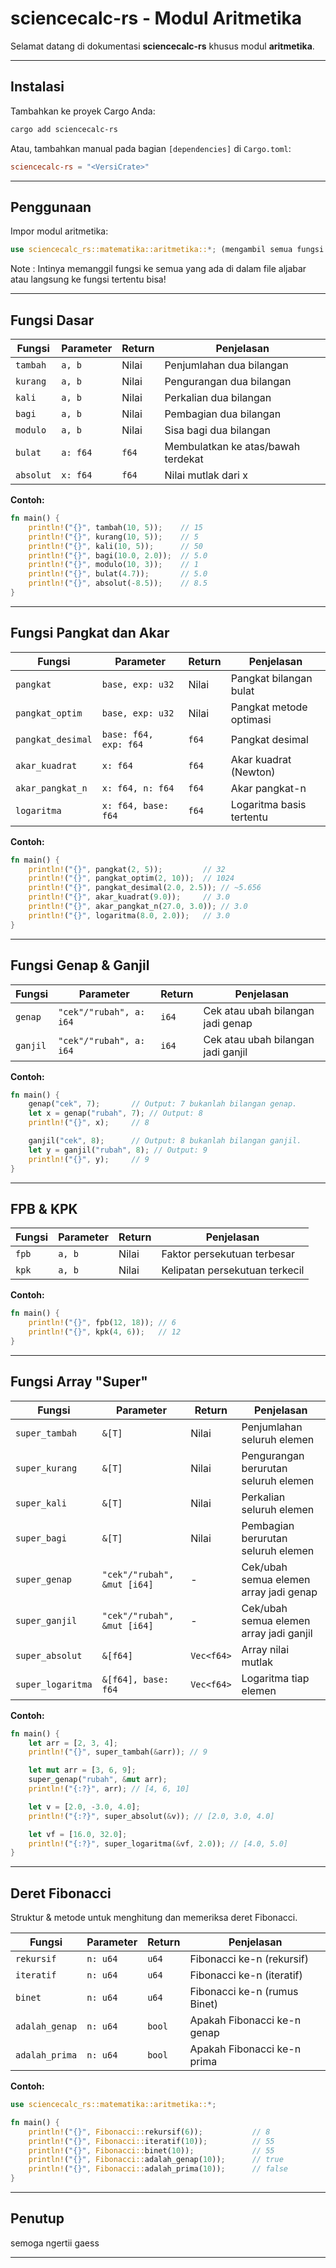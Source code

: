 # sciencecalc-rs - Modul Aritmetika

Selamat datang di dokumentasi **sciencecalc-rs** khusus modul **aritmetika**.

---

## Instalasi

Tambahkan ke proyek Cargo Anda:

```sh
cargo add sciencecalc-rs
```

Atau, tambahkan manual pada bagian `[dependencies]` di `Cargo.toml`:

```toml
sciencecalc-rs = "<VersiCrate>"
```

---

## Penggunaan

Impor modul aritmetika:

```rust
use sciencecalc_rs::matematika::aritmetika::*; (mengambil semua fungsi yang ada di dalam struktur file aritmetika.rs)
```
Note : Intinya memanggil fungsi ke semua yang ada di dalam file aljabar atau langsung ke fungsi tertentu bisa!

---

## Fungsi Dasar

| Fungsi           | Parameter           | Return      | Penjelasan                            |
|------------------|--------------------|-------------|---------------------------------------|
| `tambah`         | `a, b`             | Nilai       | Penjumlahan dua bilangan              |
| `kurang`         | `a, b`             | Nilai       | Pengurangan dua bilangan              |
| `kali`           | `a, b`             | Nilai       | Perkalian dua bilangan                |
| `bagi`           | `a, b`             | Nilai       | Pembagian dua bilangan                |
| `modulo`         | `a, b`             | Nilai       | Sisa bagi dua bilangan                |
| `bulat`          | `a: f64`           | `f64`       | Membulatkan ke atas/bawah terdekat    |
| `absolut`        | `x: f64`           | `f64`       | Nilai mutlak dari x                   |

**Contoh:**
```rust
fn main() {
    println!("{}", tambah(10, 5));    // 15
    println!("{}", kurang(10, 5));    // 5
    println!("{}", kali(10, 5));      // 50
    println!("{}", bagi(10.0, 2.0));  // 5.0
    println!("{}", modulo(10, 3));    // 1
    println!("{}", bulat(4.7));       // 5.0
    println!("{}", absolut(-8.5));    // 8.5
}
```

---

## Fungsi Pangkat dan Akar

| Fungsi                 | Parameter                | Return    | Penjelasan               |
|------------------------|-------------------------|-----------|--------------------------|
| `pangkat`              | `base, exp: u32`        | Nilai     | Pangkat bilangan bulat   |
| `pangkat_optim`        | `base, exp: u32`        | Nilai     | Pangkat metode optimasi  |
| `pangkat_desimal`      | `base: f64, exp: f64`   | `f64`     | Pangkat desimal          |
| `akar_kuadrat`         | `x: f64`                | `f64`     | Akar kuadrat (Newton)    |
| `akar_pangkat_n`       | `x: f64, n: f64`        | `f64`     | Akar pangkat-n           |
| `logaritma`            | `x: f64, base: f64`     | `f64`     | Logaritma basis tertentu |

**Contoh:**
```rust
fn main() {
    println!("{}", pangkat(2, 5));         // 32
    println!("{}", pangkat_optim(2, 10));  // 1024
    println!("{}", pangkat_desimal(2.0, 2.5)); // ~5.656
    println!("{}", akar_kuadrat(9.0));     // 3.0
    println!("{}", akar_pangkat_n(27.0, 3.0)); // 3.0
    println!("{}", logaritma(8.0, 2.0));   // 3.0
}
```

---

## Fungsi Genap & Ganjil

| Fungsi         | Parameter                | Return  | Penjelasan                            |
|----------------|-------------------------|---------|---------------------------------------|
| `genap`        | `"cek"/"rubah", a: i64` | `i64`   | Cek atau ubah bilangan jadi genap     |
| `ganjil`       | `"cek"/"rubah", a: i64` | `i64`   | Cek atau ubah bilangan jadi ganjil    |

**Contoh:**
```rust
fn main() {
    genap("cek", 7);       // Output: 7 bukanlah bilangan genap.
    let x = genap("rubah", 7); // Output: 8
    println!("{}", x);     // 8

    ganjil("cek", 8);      // Output: 8 bukanlah bilangan ganjil.
    let y = ganjil("rubah", 8); // Output: 9
    println!("{}", y);     // 9
}
```

---

## FPB & KPK

| Fungsi   | Parameter      | Return | Penjelasan                       |
|----------|---------------|--------|----------------------------------|
| `fpb`    | `a, b`        | Nilai  | Faktor persekutuan terbesar      |
| `kpk`    | `a, b`        | Nilai  | Kelipatan persekutuan terkecil   |

**Contoh:**
```rust
fn main() {
    println!("{}", fpb(12, 18)); // 6
    println!("{}", kpk(4, 6));   // 12
}
```

---

## Fungsi Array "Super"

| Fungsi                | Parameter                 | Return    | Penjelasan                                 |
|-----------------------|--------------------------|-----------|--------------------------------------------|
| `super_tambah`        | `&[T]`                   | Nilai     | Penjumlahan seluruh elemen                 |
| `super_kurang`        | `&[T]`                   | Nilai     | Pengurangan berurutan seluruh elemen       |
| `super_kali`          | `&[T]`                   | Nilai     | Perkalian seluruh elemen                   |
| `super_bagi`          | `&[T]`                   | Nilai     | Pembagian berurutan seluruh elemen         |
| `super_genap`         | `"cek"/"rubah", &mut [i64]` | -      | Cek/ubah semua elemen array jadi genap     |
| `super_ganjil`        | `"cek"/"rubah", &mut [i64]` | -      | Cek/ubah semua elemen array jadi ganjil    |
| `super_absolut`       | `&[f64]`                 | `Vec<f64>`| Array nilai mutlak                         |
| `super_logaritma`     | `&[f64], base: f64`      | `Vec<f64>`| Logaritma tiap elemen                      |

**Contoh:**
```rust
fn main() {
    let arr = [2, 3, 4];
    println!("{}", super_tambah(&arr)); // 9

    let mut arr = [3, 6, 9];
    super_genap("rubah", &mut arr);
    println!("{:?}", arr); // [4, 6, 10]

    let v = [2.0, -3.0, 4.0];
    println!("{:?}", super_absolut(&v)); // [2.0, 3.0, 4.0]

    let vf = [16.0, 32.0];
    println!("{:?}", super_logaritma(&vf, 2.0)); // [4.0, 5.0]
}
```

---

## Deret Fibonacci

Struktur & metode untuk menghitung dan memeriksa deret Fibonacci.

| Fungsi              | Parameter    | Return      | Penjelasan                      |
|---------------------|-------------|-------------|---------------------------------|
| `rekursif`          | `n: u64`    | `u64`       | Fibonacci ke-n (rekursif)       |
| `iteratif`          | `n: u64`    | `u64`       | Fibonacci ke-n (iteratif)       |
| `binet`             | `n: u64`    | `u64`       | Fibonacci ke-n (rumus Binet)    |
| `adalah_genap`      | `n: u64`    | `bool`      | Apakah Fibonacci ke-n genap     |
| `adalah_prima`      | `n: u64`    | `bool`      | Apakah Fibonacci ke-n prima     |

**Contoh:**
```rust
use sciencecalc_rs::matematika::aritmetika::*;

fn main() {
    println!("{}", Fibonacci::rekursif(6));           // 8
    println!("{}", Fibonacci::iteratif(10));          // 55
    println!("{}", Fibonacci::binet(10));             // 55
    println!("{}", Fibonacci::adalah_genap(10));      // true
    println!("{}", Fibonacci::adalah_prima(10));      // false
}
```

---

## Penutup

semoga ngertii gaess

---

